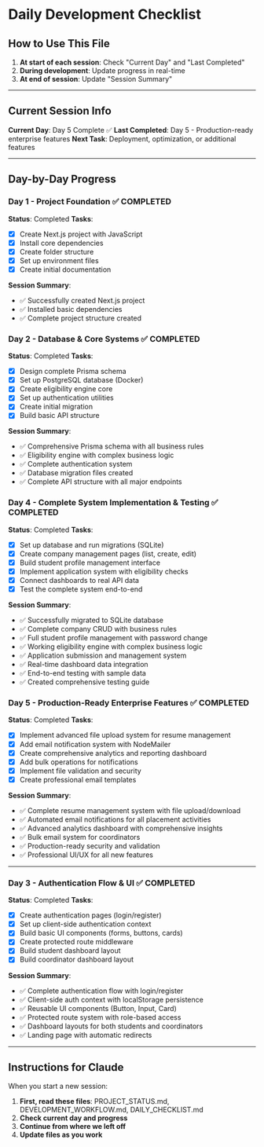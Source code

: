 # Daily Development Checklist

## How to Use This File
1. **At start of each session**: Check "Current Day" and "Last Completed"
2. **During development**: Update progress in real-time
3. **At end of session**: Update "Session Summary"

---

## Current Session Info
**Current Day**: Day 5 Complete ✅
**Last Completed**: Day 5 - Production-ready enterprise features
**Next Task**: Deployment, optimization, or additional features

---

## Day-by-Day Progress

### Day 1 - Project Foundation ✅ COMPLETED
**Status**: Completed
**Tasks**:
- [x] Create Next.js project with JavaScript
- [x] Install core dependencies
- [x] Create folder structure
- [x] Set up environment files
- [x] Create initial documentation

**Session Summary**:
- ✅ Successfully created Next.js project
- ✅ Installed basic dependencies
- ✅ Complete project structure created

### Day 2 - Database & Core Systems ✅ COMPLETED
**Status**: Completed
**Tasks**:
- [x] Design complete Prisma schema
- [x] Set up PostgreSQL database (Docker)
- [x] Create eligibility engine core
- [x] Set up authentication utilities
- [x] Create initial migration
- [x] Build basic API structure

**Session Summary**:
- ✅ Comprehensive Prisma schema with all business rules
- ✅ Eligibility engine with complex business logic
- ✅ Complete authentication system
- ✅ Database migration files created
- ✅ Complete API structure with all major endpoints

### Day 4 - Complete System Implementation & Testing ✅ COMPLETED
**Status**: Completed
**Tasks**:
- [x] Set up database and run migrations (SQLite)
- [x] Create company management pages (list, create, edit)
- [x] Build student profile management interface
- [x] Implement application system with eligibility checks
- [x] Connect dashboards to real API data
- [x] Test the complete system end-to-end

**Session Summary**:
- ✅ Successfully migrated to SQLite database
- ✅ Complete company CRUD with business rules
- ✅ Full student profile management with password change
- ✅ Working eligibility engine with complex business logic
- ✅ Application submission and management system
- ✅ Real-time dashboard data integration
- ✅ End-to-end testing with sample data
- ✅ Created comprehensive testing guide

### Day 5 - Production-Ready Enterprise Features ✅ COMPLETED
**Status**: Completed
**Tasks**:
- [x] Implement advanced file upload system for resume management
- [x] Add email notification system with NodeMailer
- [x] Create comprehensive analytics and reporting dashboard
- [x] Add bulk operations for notifications
- [x] Implement file validation and security
- [x] Create professional email templates

**Session Summary**:
- ✅ Complete resume management system with file upload/download
- ✅ Automated email notifications for all placement activities
- ✅ Advanced analytics dashboard with comprehensive insights
- ✅ Bulk email system for coordinators
- ✅ Production-ready security and validation
- ✅ Professional UI/UX for all new features

---

### Day 3 - Authentication Flow & UI ✅ COMPLETED
**Status**: Completed
**Tasks**:
- [x] Create authentication pages (login/register)
- [x] Set up client-side authentication context
- [x] Build basic UI components (forms, buttons, cards)
- [x] Create protected route middleware
- [x] Build student dashboard layout
- [x] Build coordinator dashboard layout

**Session Summary**:
- ✅ Complete authentication flow with login/register
- ✅ Client-side auth context with localStorage persistence
- ✅ Reusable UI components (Button, Input, Card)
- ✅ Protected route system with role-based access
- ✅ Dashboard layouts for both students and coordinators
- ✅ Landing page with automatic redirects

---

## Instructions for Claude
When you start a new session:
1. **First, read these files**: PROJECT_STATUS.md, DEVELOPMENT_WORKFLOW.md, DAILY_CHECKLIST.md
2. **Check current day and progress**
3. **Continue from where we left off**
4. **Update files as you work**